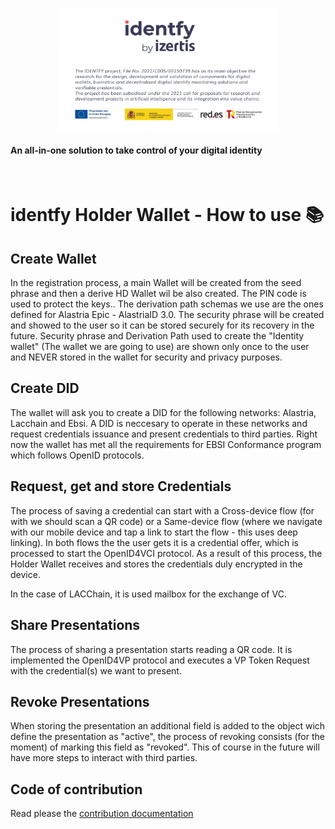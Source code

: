 <p align="center">
    <picture>
      <source media="(prefers-color-scheme: dark)" srcset="./img/identfy-logo-dark.svg">
      <source media="(prefers-color-scheme: light)" srcset="./img/identfy-logo-light.svg">
      <img alt="identfy" src="./img/header-identfy.jpg" width="350" style="max-width: 100%;">
    </picture>
</p>

<p align="center">
  <h4>
    An all-in-one solution to take control of your digital identity
  </h4>
</p>

<br/>

#  identfy Holder Wallet - How to use 📚

## Create Wallet

In the registration process, a main Wallet will be created from the seed phrase and then a derive HD Wallet wil be also created. The PIN code is used to protect the keys.. The derivation path schemas we use are the ones defined for Alastria Epic - AlastriaID 3.0. The security phrase will be created and showed to the user so it can be stored securely for its recovery in the future. Security phrase and Derivation Path used to create the "Identity wallet" (The wallet we are going to use) are shown only once to the user and NEVER stored in the wallet for security and privacy purposes.

## Create DID

The wallet will ask you to create a DID for the following networks: Alastria, Lacchain and Ebsi. A DID is neccesary to operate in these networks and request credentials issuance and present credentials to third parties. Right now the wallet has met all the requirements for EBSI Conformance program which follows OpenID protocols.

## Request, get and store Credentials

The process of saving a credential can start with a Cross-device flow (for with we should scan a QR code) or a Same-device flow (where we navigate with our mobile device and tap a link to start the flow - this uses deep linking). In both flows the the user gets it is a credential offer, which is processed to start the OpenID4VCI protocol. As a result of this process, the Holder Wallet receives and stores the credentials duly encrypted in the device.

In the case of LACChain, it is used mailbox for the exchange of VC.

## Share Presentations

The process of sharing a presentation starts reading a QR code. It is implemented the OpenID4VP protocol and executes a VP Token Request with the credential(s) we want to present.

## Revoke Presentations

When storing the presentation an additional field is added to the object wich define the presentation as "active", the process of revoking consists (for the moment) of marking this field as "revoked". This of course in the future will have more steps to interact with third parties.

## Code of contribution

Read please the [contribution documentation](../CONTRIBUTING.md)